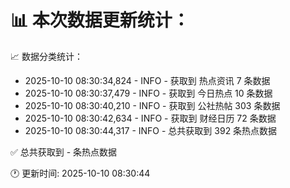 📊 本次数据更新统计：
==========================

📈 数据分类统计：
- 2025-10-10 08:30:34,824 - INFO - 获取到 热点资讯 7 条数据
- 2025-10-10 08:30:37,479 - INFO - 获取到 今日热点 10 条数据
- 2025-10-10 08:30:40,210 - INFO - 获取到 公社热帖 303 条数据
- 2025-10-10 08:30:42,634 - INFO - 获取到 财经日历 72 条数据
- 2025-10-10 08:30:44,317 - INFO - 总共获取到 392 条热点数据

✅ 总共获取到 - 条热点数据

🕐 更新时间: 2025-10-10 08:30:44

